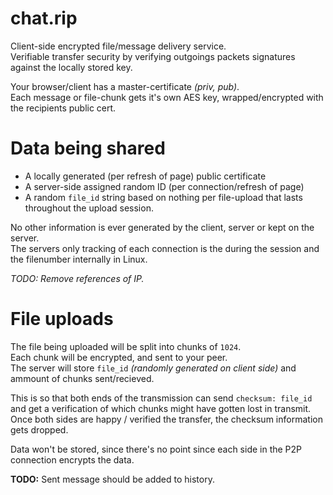 # chat.rip

Client-side encrypted file/message delivery service.<br>
Verifiable transfer security by verifying outgoings packets signatures against the locally stored key.

Your browser/client has a master-certificate *(priv, pub)*.<br>
Each message or file-chunk gets it's own AES key, wrapped/encrypted with the recipients public cert.

# Data being shared

 * A locally generated (per refresh of page) public certificate
 * A server-side assigned random ID (per connection/refresh of page)
 * A random `file_id` string based on nothing per file-upload that lasts throughout the upload session.

No other information is ever generated by the client, server or kept on the server.<br>
The servers only tracking of each connection is the during the session and the filenumber internally in Linux.

*TODO: Remove references of IP.*

# File uploads

The file being uploaded will be split into chunks of `1024`.<br>
Each chunk will be encrypted, and sent to your peer.<br>
The server will store `file_id` *(randomly generated on client side)* and ammount of chunks sent/recieved.

This is so that both ends of the transmission can send `checksum: file_id` and get a verification of which chunks might have gotten lost in transmit.
Once both sides are happy / verified the transfer, the checksum information gets dropped.

Data won't be stored, since there's no point since each side in the P2P connection encrypts the data.

**TODO:** Sent message should be added to history.
